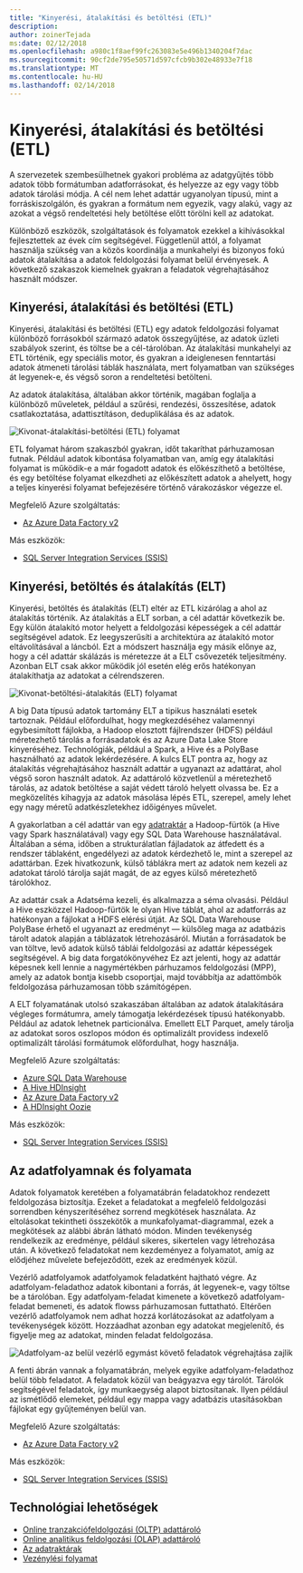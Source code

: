 ```yaml
---
title: "Kinyerési, átalakítási és betöltési (ETL)"
description: 
author: zoinerTejada
ms:date: 02/12/2018
ms.openlocfilehash: a980c1f8aef99fc263083e5e496b1340204f7dac
ms.sourcegitcommit: 90cf2de795e50571d597cfcb9b302e48933e7f18
ms.translationtype: MT
ms.contentlocale: hu-HU
ms.lasthandoff: 02/14/2018
---
```

# <a name="extract-transform-and-load-etl"></a>Kinyerési, átalakítási és betöltési (ETL)

A szervezetek szembesülhetnek gyakori probléma az adatgyűjtés több adatok több formátumban adatforrásokat, és helyezze az egy vagy több adatok tárolási módja. A cél nem lehet adattár ugyanolyan típusú, mint a forráskiszolgálón, és gyakran a formátum nem egyezik, vagy alakú, vagy az azokat a végső rendeltetési hely betöltése előtt törölni kell az adatokat.

Különböző eszközök, szolgáltatások és folyamatok ezekkel a kihívásokkal fejlesztettek az évek cím segítségével. Függetlenül attól, a folyamat használja szükség van a közös koordinálja a munkahelyi és bizonyos fokú adatok átalakítása a adatok feldolgozási folyamat belül érvényesek. A következő szakaszok kiemelnek gyakran a feladatok végrehajtásához használt módszer.

## <a name="extract-transform-and-load-etl"></a>Kinyerési, átalakítási és betöltési (ETL)

Kinyerési, átalakítási és betöltési (ETL) egy adatok feldolgozási folyamat különböző forrásokból származó adatok összegyűjtése, az adatok üzleti szabályok szerint, és töltse be a cél-tárolóban. Az átalakítási munkahelyi az ETL történik, egy speciális motor, és gyakran a ideiglenesen fenntartási adatok átmeneti tárolási táblák használata, mert folyamatban van szükséges át legyenek-e, és végső soron a rendeltetési betölteni.

Az adatok átalakítása, általában akkor történik, magában foglalja a különböző műveletek, például a szűrési, rendezési, összesítése, adatok csatlakoztatása, adattisztításon, deduplikálása és az adatok.

![Kivonat-átalakítási-betöltési (ETL) folyamat](./images/etl.png)

ETL folyamat három szakaszból gyakran, időt takaríthat párhuzamosan futnak. Például adatok kibontása folyamatban van, amíg egy átalakítási folyamat is működik-e a már fogadott adatok és előkészíthető a betöltése, és egy betöltése folyamat elkezdheti az előkészített adatok a ahelyett, hogy a teljes kinyerési folyamat befejezésére történő várakozáskor végezze el.

Megfelelő Azure szolgáltatás:
- [Az Azure Data Factory v2](https://azure.microsoft.com/services/data-factory/)

Más eszközök:
- [SQL Server Integration Services (SSIS)](/sql/integration-services/sql-server-integration-services)

## <a name="extract-load-and-transform-elt"></a>Kinyerési, betöltés és átalakítás (ELT)

Kinyerési, betöltés és átalakítás (ELT) eltér az ETL kizárólag a ahol az átalakítás történik. Az átalakítás a ELT sorban, a cél adattár következik be. Egy külön átalakító motor helyett a feldolgozási képességek a cél adattár segítségével adatok. Ez leegyszerűsíti a architektúra az átalakító motor eltávolításával a láncból. Ezt a módszert használja egy másik előnye az, hogy a cél adattár skálázás is méretezze át a ELT csővezeték teljesítmény. Azonban ELT csak akkor működik jól esetén elég erős hatékonyan átalakíthatja az adatokat a célrendszeren.

![Kivonat-betöltési-átalakítás (ELT) folyamat](./images/elt.png)

A big Data típusú adatok tartomány ELT a tipikus használati esetek tartoznak. Például előfordulhat, hogy megkezdéséhez valamennyi egybesimított fájlokba, a Hadoop elosztott fájlrendszer (HDFS) például méretezhető tárolás a forrásadatok és az Azure Data Lake Store kinyeréséhez. Technológiák, például a Spark, a Hive és a PolyBase használható az adatok lekérdezésére. A kulcs ELT pontra az, hogy az átalakítás végrehajtásához használt adattár a ugyanazt az adattárat, ahol végső soron használt adatok. Az adattároló közvetlenül a méretezhető tárolás, az adatok betöltése a saját védett tároló helyett olvassa be. Ez a megközelítés kihagyja az adatok másolása lépés ETL, szerepel, amely lehet egy nagy méretű adatkészletekhez időigényes művelet.

A gyakorlatban a cél adattár van egy [adatraktár](./data-warehousing.md) a Hadoop-fürtök (a Hive vagy Spark használatával) vagy egy SQL Data Warehouse használatával. Általában a séma, időben a strukturálatlan fájladatok az átfedett és a rendszer táblaként, engedélyezi az adatok kérdezhető le, mint a szerepel az adattárban. Ezek hivatkozunk, külső táblákra mert az adatok nem kezeli az adatokat tároló tárolja saját magát, de az egyes külső méretezhető tárolókhoz. 

Az adattár csak a Adatséma kezeli, és alkalmazza a séma olvasási. Például a Hive eszközzel Hadoop-fürtök le olyan Hive táblát, ahol az adatforrás az hatékonyan a fájlokat a HDFS elérési útját. Az SQL Data Warehouse PolyBase érhető el ugyanazt az eredményt &mdash; külsőleg maga az adatbázis tárolt adatok alapján a táblázatok létrehozásáról. Miután a forrásadatok be van töltve, levő adatok külső táblái feldolgozási az adattár képességek segítségével. A big data forgatókönyvéhez Ez azt jelenti, hogy az adattár képesnek kell lennie a nagymértékben párhuzamos feldolgozási (MPP), amely az adatok bontja kisebb csoportjai, majd továbbítja az adattömbök feldolgozása párhuzamosan több számítógépen.

A ELT folyamatának utolsó szakaszában általában az adatok átalakítására végleges formátumra, amely támogatja lekérdezések típusú hatékonyabb. Például az adatok lehetnek particionálva. Emellett ELT Parquet, amely tárolja az adatokat soros oszlopos módon és optimalizált providess indexelő optimalizált tárolási formátumok előfordulhat, hogy használja. 

Megfelelő Azure szolgáltatás:

- [Azure SQL Data Warehouse](/azure/sql-data-warehouse/sql-data-warehouse-overview-what-is)
- [A Hive HDInsight](/azure/hdinsight/hadoop/hdinsight-use-hive)
- [Az Azure Data Factory v2](https://azure.microsoft.com/services/data-factory/)
- [A HDInsight Oozie](/azure/hdinsight/hdinsight-use-oozie-linux-mac)

Más eszközök:

- [SQL Server Integration Services (SSIS)](/sql/integration-services/sql-server-integration-services)

## <a name="data-flow-and-control-flow"></a>Az adatfolyamnak és folyamata

Adatok folyamatok keretében a folyamatábrán feladatokhoz rendezett feldolgozása biztosítja. Ezeket a feladatokat a megfelelő feldolgozási sorrendben kényszerítéséhez sorrend megkötések használata. Az eltolásokat tekintheti összekötők a munkafolyamat-diagrammal, ezek a megkötések az alábbi ábrán látható módon. Minden tevékenység rendelkezik az eredménye, például sikeres, sikertelen vagy létrehozása után. A következő feladatokat nem kezdeményez a folyamatot, amíg az elődjéhez művelete befejeződött, ezek az eredmények közül.

Vezérlő adatfolyamok adatfolyamok feladatként hajtható végre. Az adatfolyam-feladathoz adatok kibontani a forrás, át legyenek-e, vagy töltse be a tárolóban. Egy adatfolyam-feladat kimenete a következő adatfolyam-feladat bemeneti, és adatok flowss párhuzamosan futtatható. Eltérően vezérlő adatfolyamok nem adhat hozzá korlátozásokat az adatfolyam a tevékenységek között. Hozzáadhat azonban egy adatokat megjelenítő, és figyelje meg az adatokat, minden feladat feldolgozása.

![Adatfolyam-az belül vezérlő egymást követő feladatok végrehajtása zajlik](./images/control-flow-data-flow.png)

A fenti ábrán vannak a folyamatábrán, melyek egyike adatfolyam-feladathoz belül több feladatot. A feladatok közül van beágyazva egy tárolót. Tárolók segítségével feladatok, így munkaegység alapot biztosítanak. Ilyen például az ismétlődő elemeket, például egy mappa vagy adatbázis utasításokban fájlokat egy gyűjteményen belül van.

Megfelelő Azure szolgáltatás:
- [Az Azure Data Factory v2](https://azure.microsoft.com/services/data-factory/)

Más eszközök:
- [SQL Server Integration Services (SSIS)](/sql/integration-services/sql-server-integration-services)

## <a name="technology-choices"></a>Technológiai lehetőségek

- [Online tranzakciófeldolgozási (OLTP) adattároló](../technology-choices/oltp-data-stores.md)
- [Online analitikus feldolgozási (OLAP) adattároló](../technology-choices/olap-data-stores.md)
- [Az adatraktárak](../technology-choices/data-warehouses.md)
- [Vezénylési folyamat](../technology-choices/pipeline-orchestration-data-movement.md)
